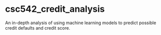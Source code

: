 # csc542_credit_analysis
An in-depth analysis of using machine learning models to predict possible credit defaults and credit score.
